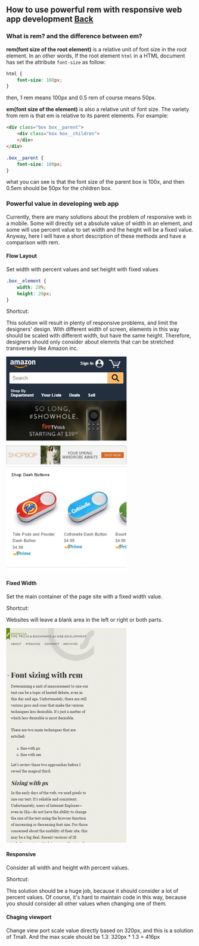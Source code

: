 ## How to use powerful rem with responsive web app development [Back](./qa.md)

### What is rem? and the difference between em?

**rem(font size of the root element)** is a relative unit of font size in the root element. In an other words, If the root element `html` in a HTML document has set the attribute `font-size` as follow:

```css
html {
    font-size: 100px;
}
```

then, 1 rem means 100px and 0.5 rem of course means 50px.

**em(font size of the element)** is also a relative unit of font size. The variety from rem is that em is relative to its parent elements. For example:

```html
<div class="box box__parent">
    <div class="box box__children">
    </div>
</div>
```

```css
.box__parent {
    font-size: 100px;
}
```

what you can see is that the font size of the parent box is 100x, and then 0.5em should be 50px for the children box.

### Powerful value in developing web app

Currently, there are many solutions about the problem of responsive web in a mobile. Some will directly set a absolute value of width in an element, and some will use percent value to set width and the height will be a fixed value. Anyway, here I will have a short description of these methods and have a comparison with rem.

#### Flow Layout

Set width with percent values and set height with fixed values

```css
.box__element {
    width: 28%;
    height: 20px;
}
```

Shortcut:

This solution will result in plenty of responsive problems, and limit the designers' design. With different width of screen, elements in this way should be scaled with different width, but have the same height. Therefore, designers should only consider about elemnts that can be stretched transversely like Amazon inc.

![](./amazon.png)

#### Fixed Width

Set the main container of the page site with a fixed width value.

Shortcut:

Websites will leave a blank area in the left or right or both parts.

![](./snook.png)

#### Responsive

Consider all width and height with percent values.

Shortcut:

This solution should be a huge job, because it should consider a lot of percent values. Of course, it's hard to maintain code in this way, because you should consider all other values when changing one of them.

#### Chaging viewport

Change view port scale value directly based on 320px, and this is a solution of Tmall. And the max scale should be 1.3: 320px * 1.3 = 416px

